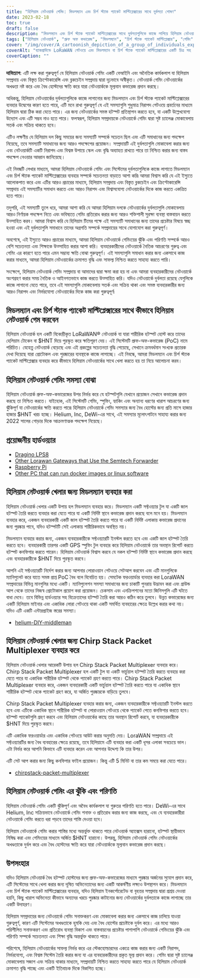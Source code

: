 ```yaml
---
title: "হিলিয়াম নেটওয়ার্ক গেমিং: মিডলম্যান এবং চির্প স্ট্যাক প্যাকেট মাল্টিপ্লেক্সারের সাথে দুর্বলতা শোষণ"
date: 2023-02-18
toc: true
draft: false
description: "মিডলম্যান এবং চির্প স্ট্যাক প্যাকেট মাল্টিপ্লেক্সারের সাথে দুর্বলতাগুলিকে কাজে লাগিয়ে হিলিয়াম নেটওয়ার্কের সাথে খেলা শিখুন, সেইসাথে এটি করার ঝুঁকি এবং পরিণতিগুলি।"
tags: ["হিলিয়াম নেটওয়ার্ক", "প্রুফ অফ কভারেজ", "মিডলম্যান", "চির্প স্ট্যাক প্যাকেট মাল্টিপ্লেক্সার", "গেমিং", "দুর্বলতা শোষণ", "LoRaWAN নেটওয়ার্ক", "ক্রিপ্টোকারেন্সি", "ব্লকচেইন", "বিকেন্দ্রীভূত নেটওয়ার্ক", "হটস্পট", "স্পুফিং", "প্রতারণা", "অবৈধ কার্যকলাপ", "শাস্তি", "নেটওয়ার্কের অখণ্ডতা", "পুরস্কার", "দূষিত অভিনেতা", "নেটওয়ার্ক নিরাপত্তা", "বৈধ হোস্ট"]
cover: "/img/cover/A_cartoonish_depiction_of_a_group_of_individuals_exploiting.png"
coverAlt: "ব্যাকগ্রাউন্ডে LoRaWAN গেটওয়ে এবং মিডলম্যান বা চির্প স্ট্যাক প্যাকেট মাল্টিপ্লেক্সারের একটি চিত্র সহ একটি হিলিয়াম বেলুন শোষণকারী ব্যক্তিদের একটি গোষ্ঠীর একটি কার্টুনিশ চিত্র।"
coverCaption: ""
---
```


**দাবিত্যাগ**:
এটি লক্ষ করা গুরুত্বপূর্ণ যে হিলিয়াম নেটওয়ার্ক গেমিং একটি বেআইনি এবং অনৈতিক কার্যকলাপ যা হিলিয়াম সম্প্রদায় এবং বিস্তৃত ক্রিপ্টোকারেন্সি এবং ব্লকচেইন সম্প্রদায় দ্বারা দৃঢ়ভাবে অস্বীকৃত। নেটওয়ার্ক গেমিং নেটওয়ার্কের অখণ্ডতা নষ্ট করে এবং বৈধ হোস্টদের ক্ষতি করে যারা নেটওয়ার্ককে মূল্যবান কভারেজ প্রদান করছে।

অধিকন্তু, হিলিয়াম নেটওয়ার্কের দুর্বলতাগুলিকে কাজে লাগানোর জন্য মিডলম্যান এবং চির্প স্ট্যাক প্যাকেট মাল্টিপ্লেক্সারের ব্যবহার উদ্বেগের কারণ হতে পারে, এটি মনে রাখা গুরুত্বপূর্ণ যে এই সমস্যাগুলি শুধুমাত্র নিরাপদ গেটওয়ে প্রবর্তনের মাধ্যমে হিলিয়াম দ্বারা ঠিক করা যেতে পারে। এর জন্য নেটওয়ার্কের সমস্ত হটস্পট প্রতিস্থাপন করতে হবে, যা একটি উল্লেখযোগ্য উদ্যোগ এবং এটি সম্ভব নাও হতে পারে। ফলস্বরূপ, হিলিয়াম সম্প্রদায়কে নেটওয়ার্কে গেমিং দ্বারা সৃষ্ট চ্যালেঞ্জ মোকাবেলায় সতর্ক এবং সক্রিয় থাকতে হবে।

এটিও লক্ষণীয় যে হিলিয়াম দল কিছু সময়ের জন্য সমস্যাটি সম্পর্কে সচেতন ছিল এবং এটি সমাধানের জন্য পদক্ষেপ নিয়েছে, তবে সমস্যাটি সমাধানের জন্য আরও পদক্ষেপের প্রয়োজন। সম্প্রদায়টি এই দুর্বলতাগুলি মোকাবেলা করার জন্য এবং নেটওয়ার্কটি একটি নিরাপদ এবং বিশ্বস্ত উপায়ে স্কেল এবং বৃদ্ধি অব্যাহত রাখতে পারে তা নিশ্চিত করার জন্য বাস্তব পদক্ষেপ নেওয়ার আহ্বান জানিয়েছে।

এই নিবন্ধটি লেখার মাধ্যমে, আমরা হিলিয়াম নেটওয়ার্কে গেমিং এবং সিস্টেমের দুর্বলতাগুলিকে কাজে লাগাতে মিডলম্যান এবং চির্প স্ট্যাক প্যাকেট মাল্টিপ্লেক্সারের ব্যবহার সম্পর্কে সচেতনতা বাড়াতে আশা করি৷ আমরা বিশ্বাস করি যে এই ইস্যুতে আলোকপাত করে এবং এটির আরও প্রচারের মাধ্যমে, হিলিয়াম সম্প্রদায় এবং বিস্তৃত ব্লকচেইন এবং ক্রিপ্টোকারেন্সি সম্প্রদায় এই সমস্যাটির সমাধান করতে এবং আরও নিরাপদ এবং বিশ্বাসযোগ্য নেটওয়ার্কের দিকে কাজ করতে একত্রিত হতে পারে।

তদুপরি, এই সমস্যাটি তুলে ধরে, আমরা আশা করি যে আমরা হিলিয়াম দলকে নেটওয়ার্কের দুর্বলতাগুলি মোকাবেলায় আরও নির্ণায়ক পদক্ষেপ নিতে এবং ভবিষ্যতে গেমিং প্রতিরোধ করার জন্য আরও শক্তিশালী সুরক্ষা ব্যবস্থা বাস্তবায়ন করতে উত্সাহিত করব। আমরা বিশ্বাস করি যে হিলিয়াম টিমের পক্ষে এই সমস্যাটি সমাধানের জন্য তাদের প্রচেষ্টার বিষয়ে স্বচ্ছ হওয়া এবং এই দুর্বলতাগুলি সমাধানে তাদের অগ্রগতি সম্পর্কে সম্প্রদায়ের সাথে যোগাযোগ করা গুরুত্বপূর্ণ।

অবশেষে, এই ইস্যুতে আরও প্রচারের মাধ্যমে, আমরা হিলিয়াম নেটওয়ার্কে গেমিংয়ের ঝুঁকি এবং পরিণতি সম্পর্কে আরও বেশি সচেতনতা এবং শিক্ষাকে উত্সাহিত করার আশা করি। ব্যবহারকারীদের নেটওয়ার্কে নৈতিক আচরণের গুরুত্ব এবং গেমিং এর কারণে হতে পারে এমন সম্ভাব্য ক্ষতি বোঝা গুরুত্বপূর্ণ। এই সমস্যাগুলি সমাধান করার জন্য একসাথে কাজ করার মাধ্যমে, আমরা হিলিয়াম নেটওয়ার্কের ক্রমাগত বৃদ্ধি এবং সাফল্য নিশ্চিত করতে সাহায্য করতে পারি।

সংক্ষেপে, হিলিয়াম নেটওয়ার্ক গেমিং সম্প্রদায় বা আমাদের দ্বারা ক্ষমা করা হয় না এবং আমরা ব্যবহারকারীদের নেটওয়ার্কে অংশগ্রহণ করার সময় নৈতিক ও আইনগতভাবে কাজ করতে উত্সাহিত করি। যদিও নেটওয়ার্কে দুর্বলতা রয়েছে যেগুলিকে কাজে লাগানো যেতে পারে, তবে এই সমস্যাগুলি মোকাবেলায় সতর্ক এবং সক্রিয় থাকা এবং সমস্ত ব্যবহারকারীর জন্য আরও নিরাপদ এবং নির্ভরযোগ্য নেটওয়ার্কের দিকে কাজ করা গুরুত্বপূর্ণ৷

## মিডলম্যান এবং চির্প স্ট্যাক প্যাকেট মাল্টিপ্লেক্সারের সাথে কীভাবে হিলিয়াম নেটওয়ার্ক গেম করবেন
হিলিয়াম নেটওয়ার্ক হল একটি বিকেন্দ্রীকৃত LoRaWAN® নেটওয়ার্ক যা যারা শারীরিক হটস্পট হোস্ট করে তাদের হেলিয়াম টোকেন বা $HNT দিয়ে পুরস্কৃত করে ক্ষতিপূরণ দেয়। এই সিস্টেমটি প্রুফ-অফ-কভারেজ (PoC) নামে পরিচিত। যেহেতু নেটওয়ার্ক বেড়েছে এবং এই প্রকল্পের সচেতনতা বৃদ্ধি পেয়েছে, সেখানে ক্রমবর্ধমান সংখ্যক প্রতারক দেখা দিয়েছে যারা প্রোটোকল এবং পুরষ্কারের ব্যবস্থাকে কাজে লাগাচ্ছে। এই নিবন্ধে, আমরা মিডলম্যান এবং চির্প স্ট্যাক প্যাকেট মাল্টিপ্লেক্সার ব্যবহার করে কীভাবে হিলিয়াম নেটওয়ার্কের সাথে খেলা করতে হয় তা নিয়ে আলোচনা করব।

## হিলিয়াম নেটওয়ার্ক গেমিং সমস্যা বোঝা
হিলিয়াম নেটওয়ার্ক প্রুফ-অফ-কভারেজের উপর নির্ভর করে যে হটস্পটগুলি যেখানে প্রয়োজন সেখানে কভারেজ প্রদান করছে তা নিশ্চিত করতে। যাইহোক, এই সিস্টেমটি গেমিং, স্পুফিং, হ্যাকিং এবং অন্যান্য ধরণের খারাপ আচরণের জন্য ঝুঁকিপূর্ণ যা নেটওয়ার্কের ক্ষতি করতে পারে৷ হিলিয়াম নেটওয়ার্কে গেমিং সমস্যার জন্য বৈধ হোস্টের জন্য প্রতি মাসে হাজার হাজার $HNT খরচ হচ্ছে। Helium, Inc, DeWi-এর সাথে, এই সমস্যার মূলোৎপাটনে সাহায্য করার জন্য 2022 সালের গোড়ার দিকে আক্রমণাত্মক পদক্ষেপ নিয়েছে।

## প্রয়োজনীয় হার্ডওয়্যার
- [Dragino LPS8](https://www.ebay.com/sch/i.html?_nkw=dragino+lps8)
- [Other Lorawan Gateways that Use the Semtech Forwarder](https://amzn.to/41bcskb)
- [Raspberry Pi](https://amzn.to/3KjFCYp)
- [Other PC that can run docker images or linux software](https://amzn.to/3YkFhcj)

## হিলিয়াম নেটওয়ার্ক খেলার জন্য মিডলম্যান ব্যবহার করা
হিলিয়াম নেটওয়ার্ক খেলার একটি উপায় হল মিডলম্যান ব্যবহার করে। মিডলম্যান একটি সফ্টওয়্যার টুল যা একটি জাল হটস্পট তৈরি করতে ব্যবহার করা যেতে পারে যা একটি নির্দিষ্ট স্থানে কভারেজ প্রদান করছে বলে মনে হয়। মিডলম্যান ব্যবহার করে, একজন ব্যবহারকারী একটি জাল হটস্পট তৈরি করতে পারে যা একটি নির্দিষ্ট এলাকায় কভারেজ প্রদানের জন্য পুরষ্কার পাবে, যদিও হটস্পটটি সেই এলাকায় শারীরিকভাবে অবস্থিত নয়।

মিডলম্যান ব্যবহার করার জন্য, একজন ব্যবহারকারীকে সফ্টওয়্যারটি ইনস্টল করতে হবে এবং একটি জাল হটস্পট তৈরি করতে হবে। ব্যবহারকারী তারপর একটি GPS স্পুফিং টুল ব্যবহার করে হিলিয়াম নেটওয়ার্কে তার অবস্থান রিপোর্ট করতে হটস্পট কনফিগার করতে পারেন। হিলিয়াম নেটওয়ার্ক বিশ্বাস করবে যে নকল হটস্পট নির্দিষ্ট স্থানে কভারেজ প্রদান করছে এবং ব্যবহারকারীকে $HNT দিয়ে পুরস্কৃত করবে।

আপনি এই সফ্টওয়্যারটি নির্দেশ করার জন্য আপনার লোরাওয়ান গেটওয়ে সেটআপ করবেন এবং এটি মানগুলিকে ম্যানিপুলেট করে যাতে সমস্ত প্রাপ্ত PoC বৈধ বলে বিবেচিত হয়। সেমটেক ফরওয়ার্ডার ব্যবহার করা LoraWAN সম্প্রদায়ের বিভিন্ন মানগুলির মধ্যে একটি। ম্যানিপুলেশন সমস্যা সমাধানের জন্য চাকাটি পুনরায় উদ্ভাবন করা এবং গ্রাউন্ড আপ থেকে তাদের নিজস্ব প্রোটোকাল প্রয়োগ করা প্রয়োজন। চেকসাম এবং এনক্রিপশনের মতো জিনিসগুলি এটি ঘটতে বাধা দেবে। তবে বিভিন্ন হার্ডওয়্যার সহ বিক্রেতাদের হটস্পট তৈরি করা আরও কঠিন করে তুলবে। উন্নত কভারেজের জন্য একটি হিলিয়াম মাইনার এবং একাধিক লোরা গেটওয়ে থাকা একটি সমর্থিত ব্যবহারের ক্ষেত্রে উল্লেখ করার কথা নয়। যদিও এটি একটি এন্টারপ্রাইজ স্তরের সমস্যা।

 - [helium-DIY-middleman](https://github.com/curiousfokker/helium-DIY-middleman)

## হিলিয়াম নেটওয়ার্ক খেলার জন্য Chirp Stack Packet Multiplexer ব্যবহার করে
হিলিয়াম নেটওয়ার্ক খেলার আরেকটি উপায় হল Chirp Stack Packet Multiplexer ব্যবহার করে। Chirp Stack Packet Multiplexer হল একটি টুল যা একটি ভার্চুয়াল হটস্পট তৈরি করতে ব্যবহার করা যেতে পারে যা একাধিক শারীরিক হটস্পট থেকে প্যাকেট গ্রহণ করতে পারে। Chirp Stack Packet Multiplexer ব্যবহার করে, একজন ব্যবহারকারী একটি ভার্চুয়াল হটস্পট তৈরি করতে পারে যা একাধিক স্থানে শারীরিক হটস্পট থেকে প্যাকেট গ্রহণ করে, যা অর্জিত পুরষ্কারকে বাড়িয়ে তুলবে।

Chirp Stack Packet Multiplexer ব্যবহার করার জন্য, একজন ব্যবহারকারীকে সফ্টওয়্যারটি ইনস্টল করতে হবে এবং এটিকে একাধিক স্থানে শারীরিক হটস্পট বা লোরাওয়ান গেটওয়ে থেকে প্যাকেট পেতে কনফিগার করতে হবে। হটস্পট প্যাকেটগুলি গ্রহণ করবে এবং হিলিয়াম নেটওয়ার্কের কাছে তার অবস্থান রিপোর্ট করবে, যা ব্যবহারকারীকে $HNT দিয়ে পুরস্কৃত করবে।

এটি একাধিক ফরওয়ার্ডার এবং একাধিক গেটওয়ে আউট করার অনুমতি দেয়। LoraWAN সম্প্রদায়ে এই সফ্টওয়্যারটির জন্য বৈধ ব্যবহারের ক্ষেত্রে রয়েছে, তবে হিলিয়ামে এটি ব্যবহার করা একটি ধূসর এলাকা সবচেয়ে ভাল। এটা নির্ভর করে আপনি কিভাবে এটি ব্যবহার করেন এবং আপনার উদ্দেশ্য কি তার উপর।

এটি সেট আপ করার জন্য কিছু কনফিগার ফাইল প্রয়োজন। কিন্তু এটি 5 মিনিট বা তার কম সময়ে করা যেতে পারে।
- [chirpstack-packet-multiplexer](https://github.com/brocaar/chirpstack-packet-multiplexer)


## হিলিয়াম নেটওয়ার্ক গেমিং এর ঝুঁকি এবং পরিণতি
হিলিয়াম নেটওয়ার্ক গেমিং একটি ঝুঁকিপূর্ণ এবং অবৈধ কার্যকলাপ যা গুরুতর পরিণতি হতে পারে। DeWi-এর সাথে Helium, Inc সক্রিয়ভাবে নেটওয়ার্কে গেমিং শনাক্ত ও প্রতিরোধ করার জন্য কাজ করছে, এবং যে ব্যবহারকারীরা নেটওয়ার্কে গেমিং করতে ধরা পড়বে তাদের শাস্তি দেওয়া হবে।

হিলিয়াম নেটওয়ার্কে গেমিং করার শাস্তির মধ্যে অন্তর্ভুক্ত থাকতে পারে নেটওয়ার্ক অ্যাক্সেস হারানো, হটস্পট স্থায়ীভাবে নিষিদ্ধ করা এবং গেমিংয়ের মাধ্যমে অর্জিত $HNT হারানো। উপরন্তু, হিলিয়াম নেটওয়ার্ক গেমিং নেটওয়ার্কের অখণ্ডতাকে দুর্বল করে এবং বৈধ হোস্টদের ক্ষতি করে যারা নেটওয়ার্ককে মূল্যবান কভারেজ প্রদান করছে।

## উপসংহার
যদিও হিলিয়াম নেটওয়ার্ক বৈধ হটস্পট হোস্টদের জন্য প্রুফ-অফ-কভারেজের মাধ্যমে পুরষ্কার অর্জনের সুযোগ প্রদান করে, এটি সিস্টেমের সাথে খেলা করার জন্য দূষিত অভিনেতাদের জন্য একটি আকর্ষণীয় লক্ষ্যও উপস্থাপন করে। মিডলম্যান এবং চির্প স্ট্যাক প্যাকেট মাল্টিপ্লেক্সারের ব্যবহার, যদিও হিলিয়াম ইনকর্পোরেটেড বা বৃহত্তর সম্প্রদায় দ্বারা প্রশ্রয় দেওয়া হয়নি, কিছু খারাপ অভিনেতা কীভাবে অন্যদের খরচে পুরষ্কার কাটানোর জন্য নেটওয়ার্কের দুর্বলতাকে কাজে লাগাচ্ছে তার একটি উদাহরণ।

হিলিয়াম সম্প্রদায়ের জন্য নেটওয়ার্কে গেমিং সনাক্তকরণ এবং মোকাবেলা করার জন্য একসাথে কাজ চালিয়ে যাওয়া গুরুত্বপূর্ণ, কারণ এটি সিস্টেমের অখণ্ডতাকে হুমকি দেয় এবং বৈধ হোস্টের প্রচেষ্টাকে দুর্বল করে। এর মধ্যে আরও পরিশীলিত সনাক্তকরণ এবং প্রতিরোধ ব্যবস্থা বিকাশ এবং বাস্তবায়নের প্রচেষ্টার পাশাপাশি নেটওয়ার্কে গেমিংয়ের ঝুঁকি এবং পরিণতি সম্পর্কে সচেতনতা এবং শিক্ষা বৃদ্ধি অন্তর্ভুক্ত থাকতে পারে।

পরিশেষে, হিলিয়াম নেটওয়ার্কের সাফল্য নির্ভর করে এর স্টেকহোল্ডারদের একত্রে কাজ করার জন্য একটি নিরাপদ, নির্ভরযোগ্য, এবং বিশ্বস্ত সিস্টেম তৈরি করার জন্য যা এর ব্যবহারকারীদের প্রকৃত মূল্য প্রদান করে। গেমিং দ্বারা সৃষ্ট চ্যালেঞ্জ মোকাবেলায় সজাগ এবং সক্রিয় থাকার মাধ্যমে, সম্প্রদায়টি নিশ্চিত করতে সাহায্য করতে পারে যে হিলিয়াম নেটওয়ার্ক ক্রমাগত বৃদ্ধি পাচ্ছে এবং একটি ইতিবাচক দিকে বিকশিত হচ্ছে।